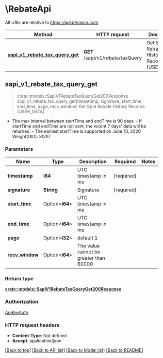 # \RebateApi

All URIs are relative to *https://api.binance.com*

Method | HTTP request | Description
------------- | ------------- | -------------
[**sapi_v1_rebate_tax_query_get**](RebateApi.md#sapi_v1_rebate_tax_query_get) | **GET** /sapi/v1/rebate/taxQuery | Get Spot Rebate History Records (USER_DATA)



## sapi_v1_rebate_tax_query_get

> crate::models::SapiV1RebateTaxQueryGet200Response sapi_v1_rebate_tax_query_get(timestamp, signature, start_time, end_time, page, recv_window)
Get Spot Rebate History Records (USER_DATA)

- The max interval between startTime and endTime is 90 days. - If startTime and endTime are not sent, the recent 7 days' data will be returned. - The earliest startTime is supported on June 10, 2020  Weight(UID): 3000

### Parameters


Name | Type | Description  | Required | Notes
------------- | ------------- | ------------- | ------------- | -------------
**timestamp** | **i64** | UTC timestamp in ms | [required] |
**signature** | **String** | Signature | [required] |
**start_time** | Option<**i64**> | UTC timestamp in ms |  |
**end_time** | Option<**i64**> | UTC timestamp in ms |  |
**page** | Option<**i32**> | default 1 |  |
**recv_window** | Option<**i64**> | The value cannot be greater than 60000 |  |

### Return type

[**crate::models::SapiV1RebateTaxQueryGet200Response**](_sapi_v1_rebate_taxQuery_get_200_response.md)

### Authorization

[ApiKeyAuth](../README.md#ApiKeyAuth)

### HTTP request headers

- **Content-Type**: Not defined
- **Accept**: application/json

[[Back to top]](#) [[Back to API list]](../README.md#documentation-for-api-endpoints) [[Back to Model list]](../README.md#documentation-for-models) [[Back to README]](../README.md)

